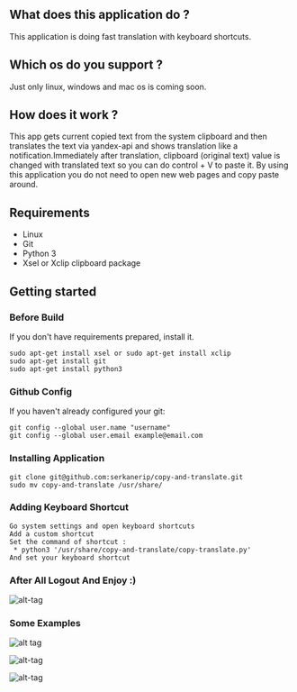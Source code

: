 ## What does this application do ? 
This application is doing fast translation with keyboard shortcuts.
## Which os do you support ? 
Just only linux, windows and mac os is coming soon.
## How does it work ?
This app gets current copied text from the system clipboard and then translates the text via yandex-api and shows translation like a notification.Immediately after translation, clipboard (original text) value is changed with translated text so you can do control + V to paste it. By using this application you do not need to open new web pages and copy paste around.

## Requirements
  * Linux
  * Git
  * Python 3
  * Xsel or Xclip clipboard package

## Getting started

### Before Build
If you don't have requirements prepared, install it.

```
sudo apt-get install xsel or sudo apt-get install xclip
sudo apt-get install git
sudo apt-get install python3
```
### Github Config
If you haven't already configured your git:
```
git config --global user.name "username"
git config --global user.email example@email.com
```

### Installing Application

```
git clone git@github.com:serkanerip/copy-and-translate.git
sudo mv copy-and-translate /usr/share/

```

### Adding Keyboard Shortcut

```
Go system settings and open keyboard shortcuts
Add a custom shortcut
Set the command of shortcut :
 * python3 '/usr/share/copy-and-translate/copy-translate.py'
And set your keyboard shortcut
```

### After All Logout And Enjoy :)

![alt-tag](http://oi68.tinypic.com/2hh2n37.png)

### Some Examples

![alt tag](http://oi67.tinypic.com/23vjdw5.jpg)

![alt-tag](http://oi68.tinypic.com/20541g5.png)

![alt-tag](http://oi67.tinypic.com/24eosvr.jpg)



